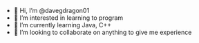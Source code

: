 - 👋 Hi, I’m @davegdragon01
- 👀 I’m interested in learning to program
- 🌱 I’m currently learning Java, C++
- 💞️ I’m looking to collaborate on anything to give me experience

<!---
davegdragon01/davegdragon01 is a ✨ special ✨ repository because its `README.md` (this file) appears on your GitHub profile.
You can click the Preview link to take a look at your changes.
--->
